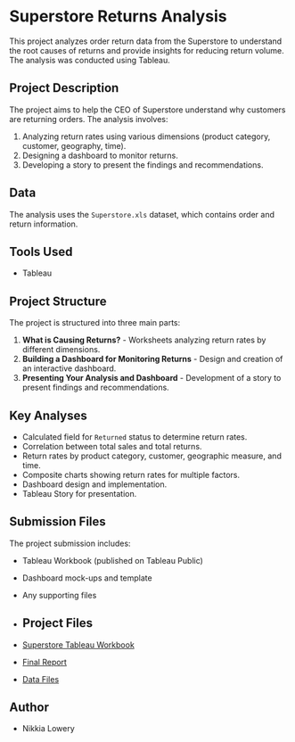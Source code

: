 # Superstore Returns Analysis

This project analyzes order return data from the Superstore to understand the root causes of returns and provide insights for reducing return volume. The analysis was conducted using Tableau.

## Project Description

The project aims to help the CEO of Superstore understand why customers are returning orders. The analysis involves:

1.  Analyzing return rates using various dimensions (product category, customer, geography, time).
2.  Designing a dashboard to monitor returns.
3.  Developing a story to present the findings and recommendations.

## Data

The analysis uses the `Superstore.xls` dataset, which contains order and return information.

## Tools Used

* Tableau

## Project Structure

The project is structured into three main parts:

1.  **What is Causing Returns?** - Worksheets analyzing return rates by different dimensions.
2.  **Building a Dashboard for Monitoring Returns** - Design and creation of an interactive dashboard.
3.  **Presenting Your Analysis and Dashboard** - Development of a story to present findings and recommendations.

## Key Analyses

* Calculated field for `Returned` status to determine return rates.
* Correlation between total sales and total returns.
* Return rates by product category, customer, geographic measure, and time.
* Composite charts showing return rates for multiple factors.
* Dashboard design and implementation.
* Tableau Story for presentation.

## Submission Files

The project submission includes:

* Tableau Workbook (published on Tableau Public)
* Dashboard mock-ups and template
* Any supporting files

* ## Project Files

* [Superstore Tableau Workbook](https://public.tableau.com/views/Sprint5_17291002736550/CompositeStory?:language=en-US&publish=yes&:sid=&:display_count=n&:origin=viz_share_link)
* [Final Report](https://github.com/loweryni/BI-Analyst-Profile/blob/main/Storytelling%20with%20Data/Storytelling%20with%20Data.pdf)
* [Data Files]()

## Author

* Nikkia Lowery

